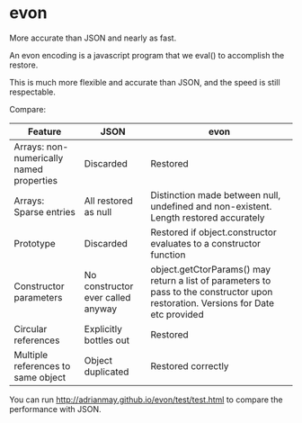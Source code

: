 evon
====

More accurate than JSON and nearly as fast.

An evon encoding is a javascript program that we eval() to accomplish the restore. 

This is much more flexible and accurate than JSON, and the speed is still respectable.

Compare:

Feature | JSON | evon
---|---|---
Arrays: non-numerically named properties | Discarded | Restored
Arrays: Sparse entries | All restored as null | Distinction made between null, undefined and non-existent. Length restored accurately
Prototype | Discarded | Restored if object.constructor evaluates to a constructor function
Constructor parameters | No constructor ever called anyway | object.getCtorParams() may return a list of parameters to pass to the constructor upon restoration. Versions for Date etc provided
Circular references | Explicitly bottles out | Restored
Multiple references to same object | Object duplicated | Restored correctly

You can run http://adrianmay.github.io/evon/test/test.html to compare the performance with JSON.

